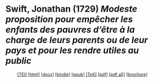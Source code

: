 # Swift, Jonathan (1729)  <em>Modeste proposition pour empêcher les enfants des pauvres d’être à la charge de leurs parents ou de leur pays et pour les rendre utiles au public</em> 

<header> <a target="_blank" title="Source XML/TEI" class="mime48 tei" href="https://hurlus.github.io/tei/swift1729_proposition.xml">[TEI]</a>  <a target="_blank" title="HTML une page" class="mime48 html" href="https://hurlus.github.io/swift1729_proposition/swift1729_proposition.html">[html]</a>  <a target="_blank" title="Bureautique (LibreOffice, MS.Word)" class="mime48 docx" href="https://hurlus.github.io/swift1729_proposition/swift1729_proposition.docx">[docx]</a>  <a target="_blank" title="Amazon.kindle" class="mime48 mobi" href="https://hurlus.github.io/swift1729_proposition/swift1729_proposition.mobi">[kindle]</a>  <a target="_blank" title="EPUB, pour liseuses et téléphones" class="mime48 epub" href="https://hurlus.github.io/swift1729_proposition/swift1729_proposition.epub">[epub]</a>  <a target="_blank" title="LaTeX" class="mime48 tex" href="https://hurlus.github.io/swift1729_proposition/swift1729_proposition.tex">[TeX]</a>  <a target="_blank" title="PDF à imprimer, A4 2 colonnes" class="mime48 pdf" href="https://hurlus.github.io/swift1729_proposition/swift1729_proposition.pdf">[pdf]</a>  <a target="_blank" title="PDF à lire, A5 une colonne" class="mime48 a5" href="https://hurlus.github.io/swift1729_proposition/swift1729_proposition_a5.pdf">[pdf a5]</a>  <a target="_blank" title="Brochure à agrafer, pdf imposé pour imprimante recto/verso" class="mime48 brochure" href="https://hurlus.github.io/swift1729_proposition/swift1729_proposition_brochure.pdf">[brochure]</a> </header>
